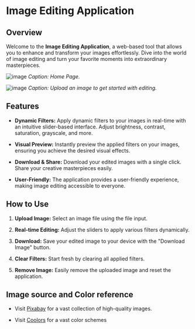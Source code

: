 # Image Editing Application

## Overview

Welcome to the **Image Editing Application**, a web-based tool that allows you to enhance and transform your images effortlessly. Dive into the world of image editing and turn your favorite moments into extraordinary masterpieces.

![image](https://github.com/theiturhs/image-editing-application/assets/96874023/cfc0d88b-132b-4c86-bc20-ce35128535c1)
*Caption: Home Page.*

![image](https://github.com/theiturhs/image-editing-application/assets/96874023/e9dd2444-567a-4def-aa66-9c00446806d5)
*Caption: Upload an image to get started with editing.*

## Features

- **Dynamic Filters:** Apply dynamic filters to your images in real-time with an intuitive slider-based interface. Adjust brightness, contrast, saturation, grayscale, and more.

- **Visual Preview:** Instantly preview the applied filters on your images, ensuring you achieve the desired visual effects.

- **Download & Share:** Download your edited images with a single click. Share your creative masterpieces easily.

- **User-Friendly:** The application provides a user-friendly experience, making image editing accessible to everyone.

## How to Use

1. **Upload Image:** Select an image file using the file input.

2. **Real-time Editing:** Adjust the sliders to apply various filters dynamically.

3. **Download:** Save your edited image to your device with the "Download Image" button.

4. **Clear Filters:** Start fresh by clearing all applied filters.

5. **Remove Image:** Easily remove the uploaded image and reset the application.

## Image source and Color reference

- Visit [Pixabay](https://pixabay.com/) for a vast collection of high-quality images.

- Visit [Coolors](https://coolors.co/palettes/trending) for a vast color schemes
